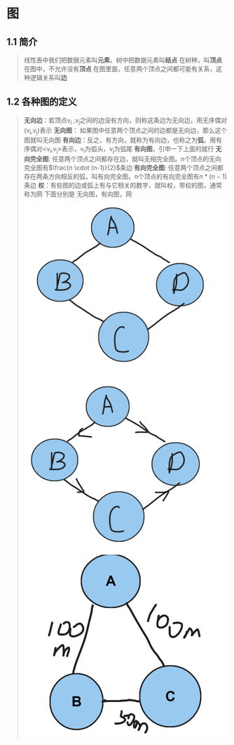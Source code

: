 # 图
## 1.1 简介
> 线性表中我们把数据元素叫**元素**，树中把数据元素叫**结点**
> 在树种，叫**顶点**
> 在图中，不允许没有**顶点**
> 在图里面，任意两个顶点之间都可能有关系，这种逻辑关系叫**边**

## 1.2 各种图的定义
> **无向边**：若顶点v<sub>i</sub> ,v<sub>j</sub>之间的边没有方向，则称这条边为无向边，用无序偶对(v<sub>i</sub>,v<sub>j</sub>)表示
> **无向图**： 如果图中任意两个顶点之间的边都是无向边，那么这个图就叫无向图
> **有向边**：反之，有方向，就称为有向边，也称之为**弧**，用有序偶对<v<sub>i</sub>,v<sub>j</sub>>表示，v<sub>i</sub>为弧头，v<sub>j</sub>为弧尾
> **有向图**，引申一下上面的就行
> **无向完全图**: 任意两个顶点之间都存在边，就叫无相完全图。n个顶点的无向完全图有$\frac{n \cdot (n-1)}{2}$条边
> **有向完全图**: 任意两个顶点之间都存在两条方向相反的弧，叫有向完全图。n个顶点的有向完全图有$n*(n-1)$条边
> **权**：有些图的边或弧上有与它相关的数字，就叫权，带权的图，通常称为网
> 下面分别是 无向图，有向图，网
> ![无向图](image/index/1690900181601.png)
> ![有向图](image/index/1690900273812.png)
> ![网](image/index/1690900777629.png)